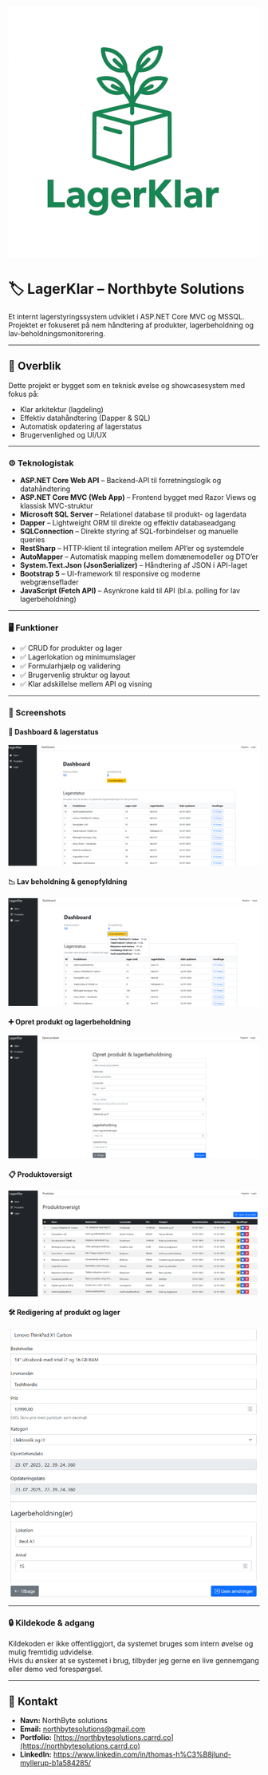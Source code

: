 ![LagerKlar Logo](media/lagerklar-logo.png)

# 🏷️ LagerKlar – Northbyte Solutions

Et internt lagerstyringssystem udviklet i ASP.NET Core MVC og MSSQL. Projektet er fokuseret på nem håndtering af produkter, lagerbeholdning og lav-beholdningsmonitorering.

---

## 🚀 Overblik

Dette projekt er bygget som en teknisk øvelse og showcasesystem med fokus på:
- Klar arkitektur (lagdeling)
- Effektiv datahåndtering (Dapper & SQL)
- Automatisk opdatering af lagerstatus
- Brugervenlighed og UI/UX

---

### ⚙️ Teknologistak

- **ASP.NET Core Web API** – Backend-API til forretningslogik og datahåndtering  
- **ASP.NET Core MVC (Web App)** – Frontend bygget med Razor Views og klassisk MVC-struktur  
- **Microsoft SQL Server** – Relationel database til produkt- og lagerdata  
- **Dapper** – Lightweight ORM til direkte og effektiv databaseadgang  
- **SQLConnection** – Direkte styring af SQL-forbindelser og manuelle queries  
- **RestSharp** – HTTP-klient til integration mellem API’er og systemdele  
- **AutoMapper** – Automatisk mapping mellem domænemodeller og DTO’er  
- **System.Text.Json (JsonSerializer)** – Håndtering af JSON i API-laget  
- **Bootstrap 5** – UI-framework til responsive og moderne webgrænseflader  
- **JavaScript (Fetch API)** – Asynkrone kald til API (bl.a. polling for lav lagerbeholdning)

---

### 🖥️ Funktioner

- ✅ CRUD for produkter og lager
- ✅ Lagerlokation og minimumslager
- ✅ Formularhjælp og validering
- ✅ Brugervenlig struktur og layout
- ✅ Klar adskillelse mellem API og visning

---

### 📸 Screenshots

#### 🧭 Dashboard & lagerstatus
![Dashboard](media/dashboard.png)

#### 📉 Lav beholdning & genopfyldning
![Lav beholdning](media/lavbeholdning-genopfyldning.png)

#### ➕ Opret produkt og lagerbeholdning
![Opret produkt](media/opret-produkt.png)

#### 📋 Produktoversigt
![Produkter](media/produkter-oversigt.png)

#### 🛠️ Redigering af produkt og lager
![Rediger produkt](media/rediger-produkt-genopfyldning.png)


---

### 🔒 Kildekode & adgang

Kildekoden er ikke offentliggjort, da systemet bruges som intern øvelse og mulig fremtidig udvidelse.  
Hvis du ønsker at se systemet i brug, tilbyder jeg gerne en live gennemgang eller demo ved forespørgsel.

---

## 📩 Kontakt

- **Navn:** NorthByte solutions 
- **Email:** [northbytesolutions@gmail.com](mailto:northbytesolutions@gmail.com)
- **Portfolio:** [https://northbytesolutions.carrd.co](https://northbytesolutions.carrd.co)
- **LinkedIn:** https://www.linkedin.com/in/thomas-h%C3%B8jlund-myllerup-b1a584285/
